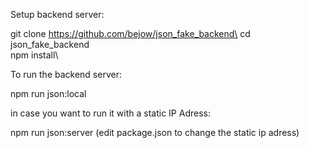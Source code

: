 

Setup backend server:

git clone https://github.com/bejow/json_fake_backend\
cd json_fake_backend\
npm install\

To run the backend server:

npm run json:local

in case you want to run it with a static IP Adress:

npm run json:server
(edit package.json to change the static ip adress)
